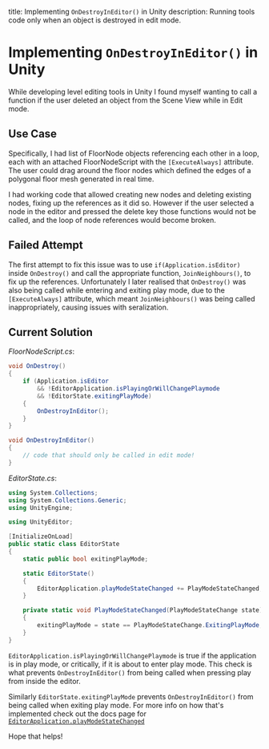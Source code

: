 title: Implementing `OnDestroyInEditor()` in Unity
description: Running tools code only when an object is destroyed in edit mode.

# Implementing `OnDestroyInEditor()` in Unity

While developing level editing tools in Unity I found myself wanting to call a function if the user deleted an object from the Scene View while in Edit mode.

## Use Case

Specifically, I had list of FloorNode objects referencing each other in a loop, each with an attached FloorNodeScript with the `[ExecuteAlways]` attribute. The user could drag around the floor nodes which defined the edges of a polygonal floor mesh generated in real time.

I had working code that allowed creating new nodes and deleting existing nodes, fixing up the references as it did so. However if the user selected a node in the editor and pressed the delete key those functions would not be called, and the loop of node references would become broken.

## Failed Attempt

The first attempt to fix this issue was to use `if(Application.isEditor)` inside `OnDestroy()` and call the appropriate function, `JoinNeighbours()`, to fix up the references. Unfortunately I later realised that `OnDestroy()` was also being called while entering and exiting play mode, due to the `[ExecuteAlways]` attribute, which meant `JoinNeighbours()` was being called inappropriately, causing issues with seralization.

## Current Solution

*FloorNodeScript.cs*:

```csharp
void OnDestroy()
{
    if (Application.isEditor
    	&& !EditorApplication.isPlayingOrWillChangePlaymode
    	&& !EditorState.exitingPlayMode)
    {
        OnDestroyInEditor();
    }
}

void OnDestroyInEditor()
{
    // code that should only be called in edit mode!
}
```

*EditorState.cs*:

```csharp
using System.Collections;
using System.Collections.Generic;
using UnityEngine;

using UnityEditor;

[InitializeOnLoad]
public static class EditorState
{
    static public bool exitingPlayMode;

    static EditorState()
    {
        EditorApplication.playModeStateChanged += PlayModeStateChanged;
    }

    private static void PlayModeStateChanged(PlayModeStateChange state)
    {
        exitingPlayMode = state == PlayModeStateChange.ExitingPlayMode;
    }
}
```

`EditorApplication.isPlayingOrWillChangePlaymode` is true if the application is in play mode, or critically, if it is about to enter play mode. This check is what prevents `OnDestroyInEditor()` from being called when pressing play from inside the editor.

Similarly `EditorState.exitingPlayMode` prevents `OnDestroyInEditor()` from being called when exiting play mode. For more info on how that's implemented check out the docs page for [`EditorApplication.playModeStateChanged`](https://docs.unity3d.com/ScriptReference/EditorApplication-playModeStateChanged.html)

Hope that helps!